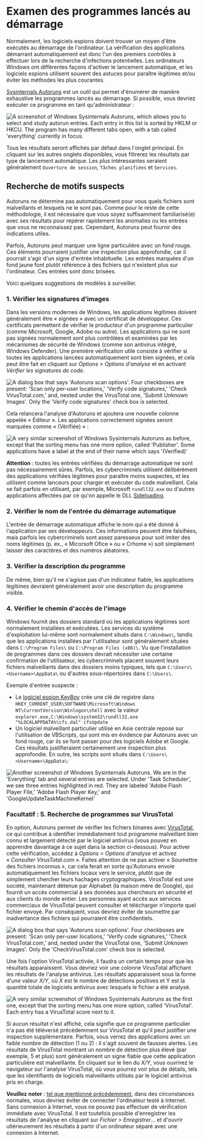 # Examen des programmes lancés au démarrage

Normalement, les logiciels espions doivent trouver un moyen d'être exécutés au démarrage de l'ordinateur. La vérification des applications démarrant automatiquement est donc l'un des premiers contrôles à effectuer lors de la recherche d'infections potentielles. Les ordinateurs Windows ont différentes façons d'activer le lancement automatique, et les logiciels espions utilisent souvent des astuces pour paraître légitimes et/ou éviter les méthodes les plus courantes.

[Sysinternals Autoruns](https://technet.microsoft.com/en-ca/sysinternals/bb963902.aspx) est un outil qui permet d'énumérer de manière exhaustive les programmes lancés au démarrage. Si possible, vous devriez exécuter ce programme en tant qu'administrateur :

![A screenshot of Windows Sysinternals Autoruns, which allows you to select and study autorun entries. Each entry in this list is sorted by HKLM or HKCU. The program has many different tabs open, with a tab called 'everything' currently in focus.](../.gitbook/assets/autoruns.png)

Tous les résultats seront affichés par défaut dans l'onglet principal. En cliquant sur les autres onglets disponibles, vous filtrerez les résultats par type de lancement automatique. Les plus intéressantes seraient généralement `Ouverture de session`, `Tâches planifiées` et `Services`.

## Recherche de motifs suspects

Autoruns ne détermine pas automatiquement pour vous quels fichiers sont malveillants et lesquels ne le sont pas. Comme pour le reste de cette méthodologie, il est nécessaire que vous soyez suffisamment familiarisé(e) avec ses résultats pour repérer rapidement les anomalies ou les entrées que vous ne reconnaissez pas. Cependant, Autoruns peut fournir des indications utiles.

Parfois, Autoruns peut marquer une ligne particulière avec un fond rouge. Ces éléments pourraient justifier une inspection plus approfondie, car il pourrait s'agir d'un signe d'entrée inhabituelle. Les entrées marquées d'un fond jaune font plutôt référence à des fichiers qui n'existent plus sur l'ordinateur. Ces entrées sont donc brisées.

Voici quelques suggestions de modèles à surveiller.

### 1. Vérifier les signatures d'images

Dans les versions modernes de Windows, les applications légitimes doivent généralement être « signées » avec un certificat de développeur. Ces certificats permettent de vérifier le producteur d'un programme particulier (comme Microsoft, Google, Adobe ou autre). Les applications qui ne sont pas signées normalement sont plus contrôlées et examinées par les mécanismes de sécurité de Windows (comme son antivirus intégré, Windows Defender). Une première vérification utile consiste à vérifier si toutes les applications lancées automatiquement sont bien signées, et cela peut être fait en cliquant sur *Options \> Options d'analyse* et en activant *Vérifier les signatures de code*.

![A dialog box that says 'Autoruns scan options'. Four checkboxes are present: 'Scan only per-user locations,' 'Verify code signatures,' 'Check VirusTotal.com,' and, nested under the VirusTotal one, 'Submit Unknown Images'. Only the 'Verify code signatures' check box is selected.](../.gitbook/assets/autoruns5.png)

Cela relancera l'analyse d'Autoruns et ajoutera une nouvelle colonne appelée « Éditeur ». Les applications correctement signées seront marquées comme « (Vérifiée) » :

![A very similar screenshot of Windows Sysinternals Autoruns as before, except that the sorting menu has one more option, called 'Publisher'. Some applications have a label at the end of their name which says '(Verified)'](../.gitbook/assets/autoruns4.png)

**Attention** : toutes les entrées vérifiées du démarrage automatique ne sont pas nécessairement sûres. Parfois, les cybercriminels utilisent délibérément des applications vérifiées légitimes pour paraître moins suspectes, et les utilisent comme lanceurs pour charger et exécuter du code malveillant. Cela se fait parfois en utilisant, par exemple, Microsoft `rundll32.exe` ou d'autres applications affectées par ce qu'on appelle le DLL [Sideloading](https://attack.mitre.org/techniques/T1073/).

### 2. Vérifier le nom de l'entrée du démarrage automatique

L'entrée de démarrage automatique affiche le nom qui a été donné à l'application par ses développeurs. Ces informations peuvent être falsifiées, mais parfois les cybercriminels sont assez paresseux pour soit imiter des noms légitimes (p. ex., « Micorsoft Ofice » ou « Crhome ») soit simplement laisser des caractères et des numéros aléatoires.

### 3. Vérifier la description du programme

De même, bien qu'il ne s'agisse pas d'un indicateur fiable, les applications légitimes devraient généralement avoir une description du programme visible.

### 4. Vérifier le chemin d'accès de l'image

Windows fournit des dossiers standard où les applications légitimes sont normalement installées et exécutées. Les services du système d'exploitation lui-même sont normalement situés dans `C:\Windows\`, tandis que les applications installées par l'utilisateur sont généralement situées dans `C:\Program Files\` ou `C:\Program Files (x86)\`. Vu que l'installation de programmes dans ces dossiers devrait nécessiter une certaine confirmation de l'utilisateur, les cybercriminels placent souvent leurs fichiers malveillants dans des dossiers moins typiques, tels que `C:\Users\<Username>\AppData\` ou d'autres sous-répertoires dans `C:\Users\`.

Exemple d'entrée suspecte :

* Le [logiciel espion KeyBoy](https://citizenlab.ca/2016/11/parliament-keyboy/) crée une clé de registre dans `HKEY_CURRENT_USER\SOFTWARE\Microsoft\Windows NT\CurrentVersion\Winlogon\shell` avec la valeur `explorer.exe,C:\Windows\system32\rundll32.exe "%LOCALAPPDATA%\cfs.dal" cfsUpdate`  
* Un logiciel malveillant particulier utilisé en Asie centrale repose sur l'utilisation de VBScripts, qui sont mis en évidence par Autoruns avec un fond rouge, car ils se font passer pour des logiciels Adobe et Google. Ces résultats justifieraient certainement une inspection plus approfondie. En outre, les scripts sont situés dans `C:\Users\<Username>\AppData\`:

![Another screenshot of Windows Sysinternals Autoruns. We are in the 'Everything' tab and several entries are selected. Under 'Task Scheduler', we see three entries highlighted in red. They are labeled 'Adobe Flash Player File,' 'Adobe Flash Player Key,' and 'GoogleUpdateTaskMachineKernel'](../.gitbook/assets/autoruns_script.png)

### Facultatif : 5. Recherche de programmes sur VirusTotal

En option, Autoruns permet de vérifier les fichiers binaires avec [VirusTotal](https://www.virustotal.com/gui/home/upload), ce qui contribue à identifier immédiatement tout programme malveillant bien connu et largement détecté par le logiciel antivirus (vous pouvez en apprendre davantage à ce sujet dans la section ci-dessous). Pour activer cette vérification, accédez à *Options \> Options d'analyse* et activez « *Consulter VirusTotal.com* ». Faites attention de ne pas activer « Soumettre des fichiers inconnus », car cela ferait en sorte qu'Autoruns envoie automatiquement les fichiers locaux vers le service, plutôt que de simplement chercher leurs hachages cryptographiques. VirusTotal est une société, maintenant détenue par Alphabet (la maison mère de Google), qui fournit un accès commercial à ses données aux chercheurs en sécurité et aux clients du monde entier. Les personnes ayant accès aux services commerciaux de VirusTotal peuvent consulter et télécharger n'importe quel fichier envoyé. Par conséquent, vous devriez éviter de soumettre par inadvertance des fichiers qui pourraient être confidentiels.

![A dialog box that says 'Autoruns scan options'. Four checkboxes are present: 'Scan only per-user locations,' 'Verify code signatures,' 'Check VirusTotal.com,' and, nested under the VirusTotal one, 'Submit Unknown Images'. Only the 'CheckVirusTotal.com' check box is selected.](../.gitbook/assets/autoruns2.png)

Une fois l'option VirusTotal activée, il faudra un certain temps pour que les résultats apparaissent. Vous devriez voir une colonne VirusTotal affichant les résultats de l'analyse antivirus. Les résultats apparaissent sous la forme d'une valeur *X/Y*, où *X* est le nombre de détections positives et Y est la quantité totale de logiciels antivirus avec lesquels le fichier a été analysé.

![A very similar screenshot of Windows Sysinternals Autoruns as the first one, except that the sorting menu has one more option, called 'VirusTotal'. Each entry has a VirusTotal score next to it.](../.gitbook/assets/autoruns3.png)

Si aucun résultat n'est affiché, cela signifie que ce programme particulier n'a pas été téléversé précédemment sur VirusTotal et qu'il peut justifier une inspection supplémentaire. Parfois, vous verrez des applications avec un faible nombre de détection (1 ou 2) : il s'agit souvent de fausses alertes. Les résultats de VirusTotal montrant un nombre de détection plus élevé (par exemple, 5 et plus) sont généralement un signe fiable que cette application particulière est malveillante. En cliquant sur le lien du *X/Y*, vous ouvrirez le navigateur sur l'analyse VirusTotal, où vous pourrez voir plus de détails, tels que les identifiants de logiciels malveillants utilisés par le logiciel antivirus pris en charge.

**Veuillez noter** : [tel que mentionné précédemment](https://github.com/pellaeon/guide-to-quick-forensics/blob/master/windows/safety.md), dans des circonstances normales, vous devriez éviter de connecter l'ordinateur testé à Internet. Sans connexion à Internet, vous ne pouvez pas effectuer de vérification immédiate avec VirusTotal. Il est toutefois possible d'enregistrer les résultats de l'analyse en cliquant sur *Fichier \> Enregistrer*... et d'ouvrir ultérieurement les résultats à partir d'un ordinateur séparé avec une connexion à Internet.